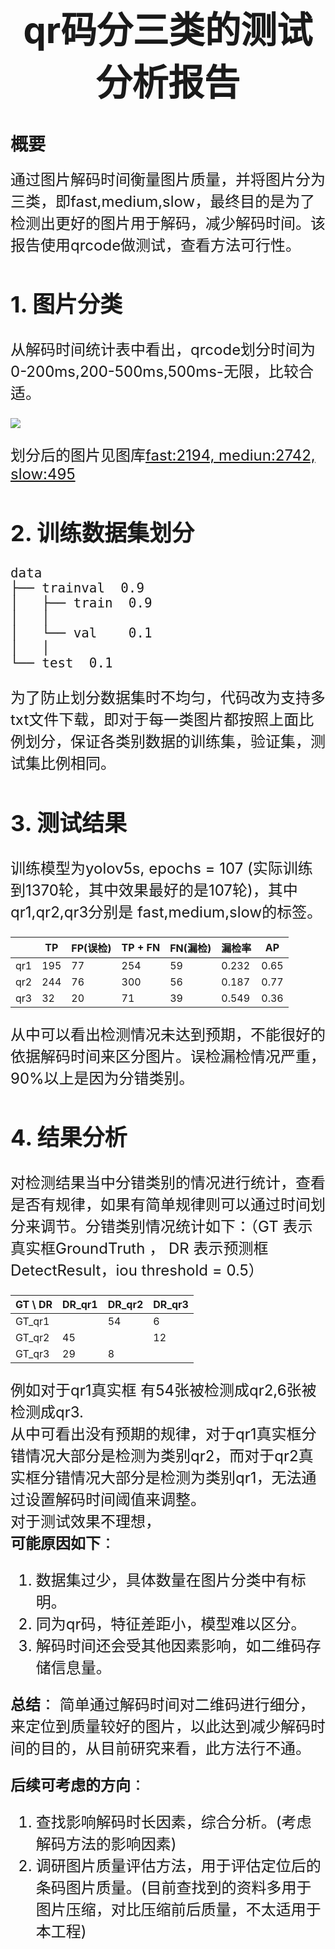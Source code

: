 <div align='center' ><font size='10'><big><b>qr码分三类的测试分析报告</b></big></font></div>




# 概要
<font size=5>通过图片解码时间衡量图片质量，并将图片分为三类，即fast,medium,slow，最终目的是为了检测出更好的图片用于解码，减少解码时间。该报告使用qrcode做测试，查看方法可行性。

## 1. 图片分类

从解码时间统计表中看出，qrcode划分时间为0-200ms,200-500ms,500ms-无限，比较合适。   

![](./img/table.png)   

划分后的图片见图库[fast:2194, mediun:2742, slow:495](http://172.16.102.80/#/image-display)
    
## 2. 训练数据集划分

```
data
├── trainval  0.9      
│   ├── train  0.9   
│   │   
│   └── val    0.1   
│   │  
└── test  0.1   
```    
为了防止划分数据集时不均匀，代码改为支持多txt文件下载，即对于每一类图片都按照上面比例划分，保证各类别数据的训练集，验证集，测试集比例相同。  
 
## 3. 测试结果    
    
训练模型为yolov5s, epochs = 107 (实际训练到1370轮，其中效果最好的是107轮)，其中qr1,qr2,qr3分别是 fast,medium,slow的标签。   
  
|        | TP | FP(误检)|TP + FN|FN(漏检)|漏检率| AP|
| ------ | -- | --| ----- |---|---|---|
|qr1 | 195 |  77|254 |59 |   0.232|0.65|
|qr2 | 244 |  76|300|56  |   0.187|0.77|
|qr3 | 32 |  20| 71|39   |   0.549|0.36|   

从中可以看出检测情况未达到预期，不能很好的依据解码时间来区分图片。误检漏检情况严重，90%以上是因为分错类别。
## 4. 结果分析
对检测结果当中分错类别的情况进行统计，查看是否有规律，如果有简单规律则可以通过时间划分来调节。分错类别情况统计如下：（GT 表示真实框GroundTruth ， DR 表示预测框DetectResult，iou threshold = 0.5）    
  
|   GT \ DR | DR_qr1 | DR_qr2|DR_qr3|
| ------    | --     | --    | ---- |
|GT_qr1     |        |  54   |6     |
|GT_qr2     |45      |       |12    |
|GT_qr3     | 29     | 8     |      |

例如对于qr1真实框 有54张被检测成qr2,6张被检测成qr3.   
从中可看出没有预期的规律，对于qr1真实框分错情况大部分是检测为类别qr2，而对于qr2真实框分错情况大部分是检测为类别qr1，无法通过设置解码时间阈值来调整。   
对于测试效果不理想，   
**可能原因如下**：   

 1. 数据集过少，具体数量在图片分类中有标明。
 2. 同为qr码，特征差距小，模型难以区分。 
 3. 解码时间还会受其他因素影响，如二维码存储信息量。   

**总结**： 简单通过解码时间对二维码进行细分，来定位到质量较好的图片，以此达到减少解码时间的目的，从目前研究来看，此方法行不通。   
   
**后续可考虑的方向**：   
1. 查找影响解码时长因素，综合分析。(考虑解码方法的影响因素)   
2. 调研图片质量评估方法，用于评估定位后的条码图片质量。(目前查找到的资料多用于图片压缩，对比压缩前后质量，不太适用于本工程)  
   
 
 
